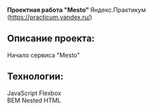 **Проектная работа "Mesto"**
Яндекс.Практикум (https://practicum.yandex.ru/)

## Описание проекта:
Начало сервиса "Mesto"

## Технологии:
JavaScript
Flexbox  
BEM Nested
HTML